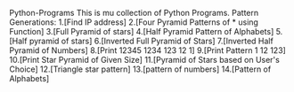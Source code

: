 Python-Programs
This is mu collection of Python Programs.
Pattern Generations:
1.[Find IP address]
2.[Four Pyramid Patterns of * using Function]
3.[Full Pyramid of stars]
4.[Half Pyramid Pattern of Alphabets]
5.[Half pyramid of stars]
6.[Inverted Full Pyramid of Stars]
7.[Inverted Half Pyramid of Numbers]
8.[Print 12345 1234 123 12 1]
9.[Print Pattern 1 12 123]
10.[Print Star Pyramid of Given Size]
11.[Pyramid of Stars based on User's Choice]
12.[Triangle star pattern]
13.[pattern of numbers]
14.[Pattern of Alphabets]

